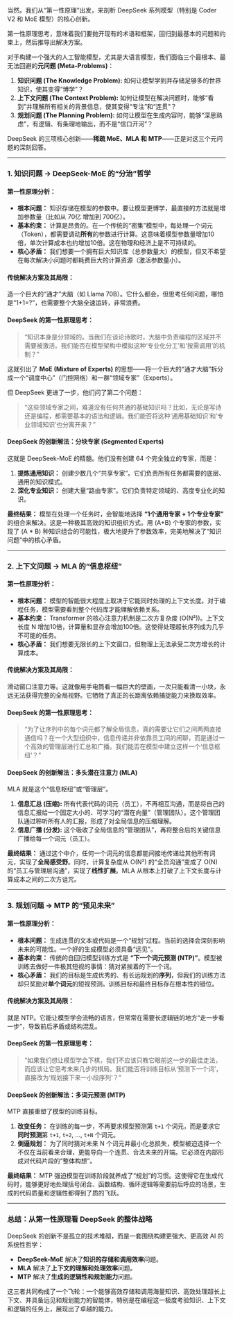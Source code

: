 当然。我们从“第一性原理”出发，来剖析 DeepSeek 系列模型（特别是 Coder V2 和 MoE 模型）的核心创新。

第一性原理思考，意味着我们要抛开现有的术语和框架，回归到最基本的问题和约束上，然后推导出解决方案。

对于构建一个强大的人工智能模型，尤其是大语言模型，我们面临三个最根本、最无法回避的**元问题 (Meta-Problems)**：

1.  **知识问题 (The Knowledge Problem):** 如何让模型学到并存储足够多的世界知识，使其变得“博学”？
2.  **上下文问题 (The Context Problem):** 如何让模型在解决问题时，能够“看到”并理解所有相关的背景信息，使其变得“专注”和“连贯”？
3.  **规划问题 (The Planning Problem):** 如何让模型在生成内容时，能够“深思熟虑”，有逻辑、有条理地输出，而不是“信口开河”？

DeepSeek 的三项核心创新——**稀疏 MoE、MLA 和 MTP**——正是对这三个元问题的深刻回答。

---

### 1. 知识问题 -> DeepSeek-MoE 的“分治”哲学

#### **第一性原理分析：**

*   **根本问题：** 知识存储在模型的参数中。要让模型更博学，最直接的方法就是增加参数量（比如从 70亿 增加到 700亿）。
*   **基本约束：** 计算是昂贵的。在一个传统的“密集”模型中，每处理一个词元（Token），都需要调动**所有**的参数进行计算。这意味着模型参数量增加10倍，单次计算成本也约增加10倍。这在物理和经济上是不可持续的。
*   **核心矛盾：** 我们想要一个拥有巨大知识库（总参数量大）的模型，但又不希望在每次解决小问题时都耗费巨大的计算资源（激活参数量小）。

#### **传统解决方案及其局限：**

造一个巨大的“通才”大脑（如 Llama 70B）。它什么都会，但思考任何问题，哪怕是“1+1=?”，也需要整个大脑全速运转，非常浪费。

#### **DeepSeek 的第一性原理思考：**

> “知识本身是分领域的。当我们在谈论诗歌时，大脑中负责编程的区域并不需要被激活。我们能否在模型架构中模拟这种‘专业化分工’和‘按需调用’的机制？”

这就引出了 **MoE (Mixture of Experts)** 的思想——将一个巨大的“通才大脑”拆分成一个“调度中心”（门控网络）和一群“领域专家”（Experts）。

但 DeepSeek 更进了一步，他们问了第二个问题：

> “这些领域专家之间，难道没有任何共通的基础知识吗？比如，无论是写诗还是编程，都需要基本的语法和逻辑。我们能否将这种‘通用基础知识’和‘专业领域知识’也分离开来？”

#### **DeepSeek 的创新解法：分块专家 (Segmented Experts)**

这就是 DeepSeek-MoE 的精髓。他们没有创建 64 个完全独立的专家，而是：
1.  **提炼通用知识：** 创建少数几个“共享专家”。它们负责所有任务都需要的底层、通用的知识模式。
2.  **深化专业知识：** 创建大量“路由专家”。它们负责特定领域的、高度专业化的知识。

**最终结果：** 模型在处理一个任务时，会智能地选择 **“1个通用专家 + 1个专业专家”** 的组合来解决。这是一种极其高效的知识组织方式。用 (A+B) 个专家的参数，实现了 (A * B) 种知识组合的可能性，极大地提升了参数效率，完美地解决了“知识问题”中的核心矛盾。

---

### 2. 上下文问题 -> MLA 的“信息枢纽”

#### **第一性原理分析：**

*   **根本问题：** 模型的智能很大程度上取决于它能同时处理的上下文长度。对于编程任务，模型需要看到整个代码库才能理解依赖关系。
*   **基本约束：** Transformer 的核心注意力机制是二次方复杂度 (O(N²))。上下文长度 N 增加10倍，计算量和显存会增加100倍。这使得处理超长序列成为几乎不可能的任务。
*   **核心矛盾：** 我们想要无限长的上下文窗口，但物理上无法承受二次方增长的计算成本。

#### **传统解决方案及其局限：**

滑动窗口注意力等。这就像用手电筒看一幅巨大的壁画，一次只能看清一小块，永远无法获得完整的全局视野。它牺牲了真正的长距离依赖捕捉能力来换取效率。

#### **DeepSeek 的第一性原理思考：**

> “为了让序列中的每个词元都了解全局信息，真的需要让它们之间两两直接通信吗？在一个大型组织中，信息传递并非依靠员工间的闲聊，而是通过一个高效的管理层进行汇总和广播。我们能否在模型中建立这样一个‘信息枢纽’？”

#### **DeepSeek 的创新解法：多头潜在注意力 (MLA)**

MLA 就是这个“信息枢纽”或“管理层”。
1.  **信息汇总 (压缩):** 所有代表代码的词元（员工），不再相互沟通，而是将自己的信息汇报给一个固定大小的、可学习的“潜在向量”（管理团队）。这个管理团队通过聆听所有人的汇报，形成了对全局信息的压缩理解。
2.  **信息广播 (分发):** 这个吸收了全局信息的“管理团队”，再将整合后的关键信息广播给每一个词元（员工）。

**最终结果：** 通过这个中介，任何一个词元的信息都能间接地传递给其他所有词元，实现了**全局感受野**。同时，计算复杂度从 O(N²) 的“全员沟通”变成了 O(N) 的“员工与管理层沟通”，实现了**线性扩展**。MLA 从根本上打破了上下文长度与计算成本之间的二次方诅咒。

---

### 3. 规划问题 -> MTP 的“预见未来”

#### **第一性原理分析：**

*   **根本问题：** 生成连贯的文本或代码是一个“规划”过程。当前的选择会深刻影响未来的可能性。一个好的生成模型必须具备“远见”。
*   **基本约束：** 传统的自回归模型训练方式是 **“下一个词元预测 (NTP)”**。模型被训练去做好一件极其短视的事情：猜对紧挨着的下一个词。
*   **核心矛盾：** 我们的目标是生成优秀的、有长远规划的**序列**，但我们的训练方法却只奖励对**单个词元**的短视预测。训练目标和最终目标存在根本性的错位。

#### **传统解决方案及其局限：**

就是 NTP。它能让模型学会流畅的语言，但常常在需要长逻辑链的地方“走一步看一步”，导致前后矛盾或结构混乱。

#### **DeepSeek 的第一性原理思考：**

> “如果我们想让模型学会下棋，我们不应该只教它眼前这一步的最佳走法，而应该让它思考未来几步的棋局。我们能否将训练目标从‘预测下一个词’，直接改为‘规划接下来一小段序列’？”

#### **DeepSeek 的创新解法：多词元预测 (MTP)**

MTP 直接重塑了模型的训练目标。
1.  **改变任务：** 在训练的每一步，不再要求模型预测第 `t+1` 个词元，而是要求它**同时预测**第 `t+1`, `t+2`, ..., `t+N` 个词元。
2.  **倒逼规划：** 为了同时猜对未来 N 个词元并最小化总损失，模型被迫选择一个不仅在当前看来合理，更能导向一个连贯、合法未来的开端。它必须在内部形成对代码片段的“整体构想”。

**最终结果：** MTP 强迫模型在训练阶段就养成了“规划”的习惯。这使得它在生成代码时，能够更好地处理括号闭合、函数结构、循环逻辑等需要前后呼应的场景，生成的代码质量和逻辑性都得到了质的飞跃。

---

### 总结：从第一性原理看 DeepSeek 的整体战略

DeepSeek 的创新不是孤立的技术堆砌，而是一套围绕构建更强大、更高效 AI 的系统性哲学：

*   **DeepSeek-MoE** 解决了**知识的存储和调用效率**问题。
*   **MLA** 解决了**上下文的理解和处理效率**问题。
*   **MTP** 解决了**生成的逻辑性和规划能力**问题。

这三者共同构成了一个飞轮：一个能够高效存储和调用海量知识、高效处理超长上下文、并具备远见和规划能力的智能体，特别是在编程这一极度考验知识、上下文和逻辑的任务上，展现出了卓越的能力。
